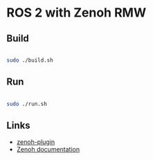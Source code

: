 # ROS 2 with Zenoh RMW


## Build

```bash

sudo ./build.sh

```


## Run

```bash

sudo ./run.sh

```

## Links

- [zenoh-plugin](https://github.com/eclipse-zenoh/zenoh-plugin-ros2dds)
- [Zenoh documentation](https://zenoh.io/)
